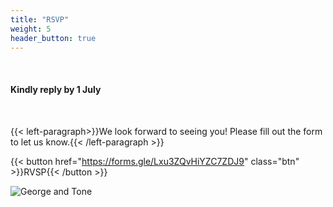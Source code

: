 ```yaml
---
title: "RSVP"
weight: 5
header_button: true
---
```


&nbsp;

#### Kindly reply by 1 July

&nbsp;

{{< left-paragraph>}}We look forward to seeing you! Please fill out the form to let us know.{{< /left-paragraph >}}

{{< button href="https://forms.gle/Lxu3ZQvHiYZC7ZDJ9" class="btn" >}}RVSP{{< /button >}}

![George and Tone](/images/malagaPier.jpg)